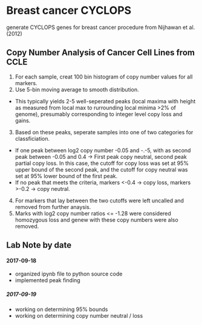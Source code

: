 # Breast cancer CYCLOPS

generate CYCLOPS genes for breast cancer
procedure from Nijhawan et al. (2012)

## Copy Number Analysis of Cancer Cell Lines from CCLE

1. For each sample, creat 100 bin histogram of copy number values for all markers.
2. Use 5-bin moving average to smooth distribution.
- This typically yields 2-5 well-seperated peaks (local maxima with height as measured from local max to rurrounding local minima >2% of genome), presumably corresponding to integer level copy loss and gains.
3. Based on these peaks, seperate samples into one of two categories for classficiation.
- If one peak between log2 copy number -0.05 and -.-5, with as second peak between -0.05 and 0.4 -> First peak copy neutral, second peak partial copy loss. In this case, the cutoff for copy loss was set at 95% upper bound of the second peak, and the cutoff for copy neutral was set at 95% lower bound of the first peak.
- If no peak that meets the criteria, markers <-0.4 -> copy loss, markers >-0.2 -> copy neutral.
4. For markers that lay between the two cutoffs were left uncalled and removed from further anaysis.
5. Marks with log2 copy number ratios <= -1.28 were considered homozygous loss and genew with these copy numbers were also removed.

## Lab Note by date

#### 2017-09-18

* organized ipynb file to python source code
* implemented peak finding

##### 2017-09-19

* working on determining 95% bounds
* working on determining copy number neutral / loss